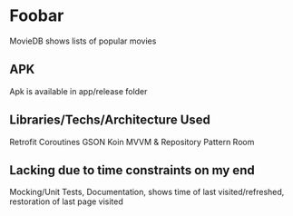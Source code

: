 # Foobar

MovieDB shows lists of popular movies

## APK

Apk is available in app/release folder

## Libraries/Techs/Architecture Used
Retrofit
Coroutines
GSON
Koin
MVVM & Repository Pattern
Room

## Lacking due to time constraints on my end
Mocking/Unit Tests,
Documentation,
shows time of last visited/refreshed,
restoration of last page visited

